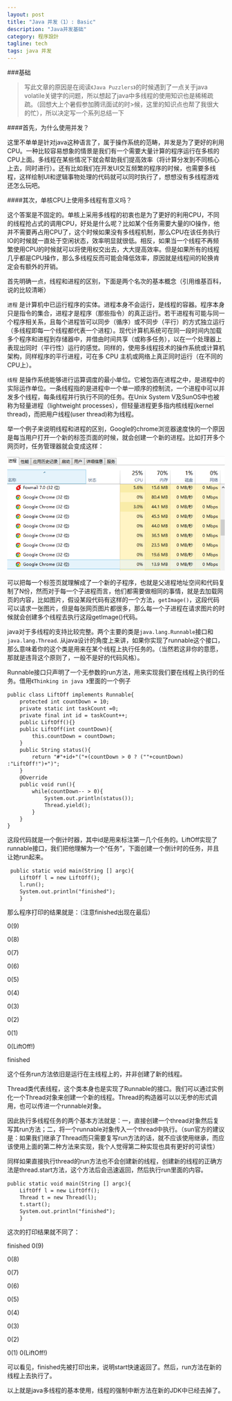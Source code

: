 ```yaml
---
layout: post
title: "Java 并发（1）: Basic"
description: "Java并发基础"
category: 程序設計
tagline: tech
tags: java 并发
---
```

###基础
>写此文章的原因是在阅读`《Java Puzzlers》`的时候遇到了一点关于java volatile关键字的问题，所以想起了java中多线程的使用知识也是稀稀疏疏。（回想大上个暑假参加腾讯面试的时>候，这里的知识点也帮了我很大的忙），所以决定写一个系列总结一下

####首先，为什么使用并发？

这里不单单是针对java这种语言了，属于操作系统的范畴，并发是为了更好的利用CPU。一种比较容易想象的情景是我们有一个需要大量计算的程序运行在多核的CPU上面。多线程在某些情况下就会帮助我们提高效率（将计算分发到不同核心上去，同时进行）。还有比如我们在开发UI交互频繁的程序的时候，也需要多线程，这样绘制UI和逻辑事物处理的代码就可以同时执行了，想想没有多线程游戏还怎么玩吧。

####其次，单核CPU上使用多线程有意义吗？

这个答案是不固定的。单核上采用多线程的初衷也是为了更好的利用CPU，不同的线程抢占式的调用CPU，好处是什么呢？比如某个任务需要大量的IO操作，他并不需要再占用CPU了，这个时候如果没有多线程机制，那么CPU在该任务执行IO的时候就一直处于空闲状态，效率明显就很低。相反，如果当一个线程不再频繁使用CPU的时候就可以将使用权交出去，大大提高效率。但是如果所有的线程几乎都是CPU操作，那么多线程反而可能会降低效率，原因就是线程间的轮换肯定会有额外的开销。

首先明确一点，线程和进程的区别，下面是两个名次的基本概念（引用维基百科，说的比较清晰）

`进程` 是计算机中已运行程序的实体。进程本身不会运行，是线程的容器。程序本身只是指令的集合，进程才是程序（那些指令）的真正运行。若干进程有可能与同一个程序相关系，且每个进程皆可以同步（循序）或不同步（平行）的方式独立运行（多线程即每一个线程都代表一个进程）。现代计算机系统可在同一段时间内加载多个程序和进程到存储器中，并借由时间共享（或称多任务），以在一个处理器上表现出同时（平行性）运行的感觉。同样的，使用多线程技术的操作系统或计算机架构，同样程序的平行进程，可在多 CPU 主机或网络上真正同时运行（在不同的CPU上）。

`线程` 是操作系统能够进行运算调度的最小单位。它被包涵在进程之中，是进程中的实际运作单位。一条线程指的是进程中一个单一顺序的控制流，一个进程中可以并发多个线程，每条线程并行执行不同的任务。在Unix System V及SunOS中也被称为轻量进程（lightweight processes），但轻量进程更多指内核线程(kernel thread)，而把用户线程(user thread)称为线程。

举一个例子来说明线程和进程的区别，Google的chrome浏览器速度快的一个原因是每当用户打开一个新的标签页面的时候，就会创建一个新的进程。比如打开多个网页时，任务管理器就会变成这样：

![](/assets/images/pages/java-concurrency-1.png)

可以把每一个标签页就理解成了一个新的子程序，也就是父进程地址空间和代码复制了N份，然而对于每一个子进程而言，他们都需要做相同的事情，就是去加载网页的内容，比如图片，假设某段代码有这样的一个方法，`getImage()`，这段代码可以请求一张图片，但是每张网页图片都很多，那么每一个子进程在请求图片的时候就会创建多个线程去执行这段getImage()代码。

java对于多线程的支持比较完整。两个主要的类是`java.lang.Runnable`接口和`java.lang.Thread`. 从java设计的角度上来讲，如果你实现了runnable这个接口，那么意味着你的这个类是用来在某个线程上执行任务的。（当然若这非你的意愿，那就是违背这个原则了，一般不是好的代码风格）。

Runnable接口只声明了一个无参数的run方法，用来实现我们要在线程上执行的任务。借用`《Thinking in java 》`里面的一个例子

    public class LiftOff implements Runnable{
	    protected int countDown = 10;
	    private static int taskCount =0;
	    private final int id = taskCount++;
	    public LiftOff(){}
	    public LiftOff(int countDown){
	        this.countDown = countDown;
	    }
	    public String status(){
	        return "#"+id+"("+(countDown > 0 ? (""+countDown) :"LiftOff!")+")";
	    }
	    @Override
	    public void run(){
	        while(countDown-- > 0){
	            System.out.println(status());
	            Thread.yield();
	        }
	    }
	}
这段代码就是一个倒计时器，其中id是用来标注第一几个任务的。LiftOff实现了runnable接口，我们把他理解为一个“任务”，下面创建一个倒计时的任务，并且让她run起来。

     public static void main(String [] argc){
        LiftOff l = new LiftOff();
        l.run();
        System.out.println("finished");
        }


那么程序打印的结果就是：（注意finished出现在最后）

0(9)

0(8)

0(7)

0(6)

0(5)

0(4)

0(3)

0(2)

0(1)

0(LiftOff!)

finished

这个任务run方法依旧是运行在主线程上的，并非创建了新的线程。

Thread类代表线程，这个类本身也是实现了Runnable的接口。我们可以通过实例化一个Thread对象来创建一个新的线程。Thread的构造器可以以无参的形式调用，也可以传进一个runnable对象。

因此执行多线程任务的两个基本方法就是：一，直接创建一个thread对象然后复写其run方法；二，将一个runnable对象传入一个thread中执行。（sun官方的建议是：如果我们继承了Thread而只需要复写run方法的话，就不应该使用继承，而应该使用上面的第二种方法来实现，我个人觉得第二种实现也具有更好的可读性）

同样如果直接执行thread的run方法也不会创建新的线程，创建新的线程的正确方法是thread.start方法，这个方法后会迅速返回，然后执行run里面的内容。

    public static void main(String [] argc){
        LiftOff l = new LiftOff();
        Thread t = new Thread(l);
        t.start();
        System.out.println("finished");
        }


这次的打印结果就不同了：

finished
0(9)

0(8)

0(7)

0(6)

0(5)

0(4)

0(3)

0(2)

0(1)
0(LiftOff!)

可以看见，finished先被打印出来，说明start快速返回了。然后，run方法在新的线程上去执行了。

以上就是java多线程的基本使用，线程的强制中断方法在新的JDK中已经去掉了。
